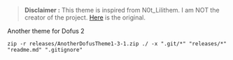 > **Disclaimer :** This theme is inspired from N0t_Lilithem. I am NOT the creator of the project. [Here](https://gitlab.com/N0t/dofus-theme/-/raw/main/Lilitheme.json) is the original.

Another theme for Dofus 2

`zip -r releases/AnotherDofusTheme1-3-1.zip ./ -x ".git/*" "releases/*" "readme.md" ".gitignore"`